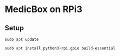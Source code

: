 # MedicBox on RPi3
## Setup
```shell
sudo apt update
```
```shell
sudo apt install python3-rpi.gpio build-essential
```
